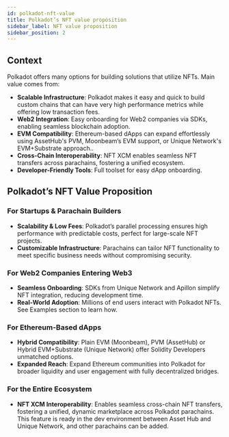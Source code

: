 ```yaml
---
id: polkadot-nft-value
title: Polkadot’s NFT value proposition
sidebar_label: NFT value proposition
sidebar_position: 2 
---
```


## Context

Polkadot offers many options for building solutions that utilize NFTs. Main value comes from:

- **Scalable Infrastructure**: Polkadot makes it easy and quick to build custom chains that can have very high performance metrics while offering low transaction fees.
- **Web2 Integration**: Easy onboarding for Web2 companies via SDKs, enabling seamless blockchain adoption.
- **EVM Compatibility**: Ethereum-based dApps can expand effortlessly using AssetHub's PVM, Moonbeam’s EVM support, or Unique Network's EVM+Substrate approach..
- **Cross-Chain Interoperability**: NFT XCM enables seamless NFT transfers across parachains, fostering a unified ecosystem.
- **Developer-Friendly Tools**: Full toolset for easy dApp onboarding.

## Polkadot’s NFT Value Proposition

### For Startups & Parachain Builders

- **Scalability & Low Fees**: Polkadot’s parallel processing ensures high performance with predictable costs, perfect for large-scale NFT projects.
- **Customizable Infrastructure**: Parachains can tailor NFT functionality to meet specific business needs without compromising security.

### For Web2 Companies Entering Web3

- **Seamless Onboarding**: SDKs from Unique Network and Apillon simplify NFT integration, reducing development time.
- **Real-World Adoption**: Millions of end users interact with Polkadot NFTs. See Examples section to learn how.

### For Ethereum-Based dApps

- **Hybrid Compatibility**: Plain EVM (Moonbeam), PVM (AssetHub) or Hybrid EVM+Substrate (Unique Network) offer Solidity Developers unmatched options.
- **Expanded Reach**: Expand Ethereum communities into Polkadot for broader liquidity and user engagement with fully decentralized bridges.

### For the Entire Ecosystem

- **NFT XCM Interoperability**: Enables seamless cross-chain NFT transfers, fostering a unified, dynamic marketplace across Polkadot parachains. This feature is ready in the dev environment between Asset Hub and Unique Network, and other parachains can be added.
